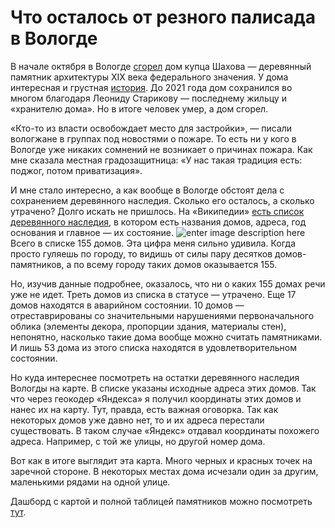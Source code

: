 # Что осталось от резного палисада в Вологде

В начале октября в Вологде [сгорел](https://newsvo.ru/news/138562) дом купца Шахова — деревянный памятник архитектуры XIX века федерального значения. У дома интересная и грустная [история](https://www.severreal.org/a/kak-ischezaet-derevyannaya-vologda-i-kto-ee-hranit/31523007.html). До 2021 года дом сохранился во многом благодаря Леониду Старикову — последнему жильцу и «хранителю дома». Но в итоге человек умер, а дом сгорел.

«Кто-то из власти освобождает место для застройки», — писали вологжане в группах под новостями о пожаре. То есть ни у кого в Вологде уже никаких сомнений не возникает о причинах пожара. Как мне сказала местная градозащитница: «У нас такая традиция есть: поджог, потом приватизация».

И мне стало интересно, а как вообще в Вологде обстоят дела с сохранением деревянного наследия. Сколько его осталось, а сколько утрачено? Долго искать не пришлось. На «Википедии» [есть список деревянного наследия](https://ru.wikipedia.org/wiki/%D0%A1%D0%BF%D0%B8%D1%81%D0%BE%D0%BA_%D0%B4%D0%B5%D1%80%D0%B5%D0%B2%D1%8F%D0%BD%D0%BD%D1%8B%D1%85_%D0%BF%D0%B0%D0%BC%D1%8F%D1%82%D0%BD%D0%B8%D0%BA%D0%BE%D0%B2_%D0%B0%D1%80%D1%85%D0%B8%D1%82%D0%B5%D0%BA%D1%82%D1%83%D1%80%D1%8B_%D0%92%D0%BE%D0%BB%D0%BE%D0%B3%D0%B4%D1%8B), в котором есть названия домов, адреса, год основания и главное — их состояние.
![enter image description here](https://sun9-76.userapi.com/impg/dMS2bWYkAyQFLzvFB7UDav1e5dA4J-fkeFV5rQ/WNa9T3LnEIM.jpg?size=807x474&quality=96&sign=3c6dfb8713663fac15aed1881eff0d26&type=album)
Всего в списке 155 домов. Эта цифра меня сильно удивила. Когда просто гуляешь по городу, то видишь от силы пару десятков домов-памятников, а по всему городу таких домов оказывается 155.

Но, изучив данные подробнее, оказалось, что ни о каких 155 домах речи уже не идет. Треть домов из списка в статусе — утрачено. Еще 17 домов находятся в аварийном состоянии. 10 домов — отреставрированы со значительными нарушениями первоначального облика (элементы декора, пропорции здания, материалы стен), непонятно, насколько такие дома вообще можно считать памятниками. И лишь 53 дома из этого списка находятся в удовлетворительном состоянии.

Но куда интереснее посмотреть на остатки деревянного наследия Вологды на карте. В списке указаны исходные адреса этих домов. Так что через геокодер «Яндекса» я получил координаты этих домов и нанес их на карту. Тут, правда, есть важная оговорка. Так как некоторых домов уже давно нет, то и их адреса перестали существовать. В таком случае «Яндекс» отдавал координаты похожего адреса. Например, с той же улицы, но другой номер дома.

Вот как в итоге выглядит эта карта. Много черных и красных точек на заречной стороне. В некоторых местах дома исчезали один за другим, маленькими рядами на одной улице.

Дашборд с картой и полной таблицей памятников можно посмотреть [тут](https://datalens.yandex/vb3ws9h3q32ko).
